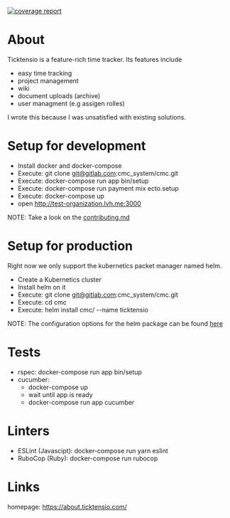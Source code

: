 [![coverage report](https://gitlab.com/cmc_system/cmc/badges/master/coverage.svg)](https://gitlab.com/cmc_system/cmc/commits/master)

# About
Ticktensio is a feature-rich time tracker. Its features include
* easy time tracking
* project management
* wiki
* document uploads (archive)
* user managment (e.g assigen rolles)

I wrote this because I was unsatisfied with existing solutions.


# Setup for development
- Install docker and docker-compose
- Execute:  git clone git@gitlab.com:cmc_system/cmc.git
- Execute: docker-compose run app bin/setup
- Execute: docker-compose run payment mix ecto.setup
- Execute: docker-compose up
- open http://test-organization.lvh.me:3000 

NOTE: Take a look on the [contributing.md](CONTRIBUTING.md)

# Setup for production
Right now we only support the kubernetics packet manager named helm.
- Create a Kubernetics cluster
- Install helm on it
- Execute: git clone git@gitlab.com:cmc_system/cmc.git
- Execute: cd cmc
- Execute: helm install cmc/ --name ticktensio

NOTE: The configuration options for
the helm package can be found [here](cmc/README.md)

# Tests
* rspec: docker-compose run app bin/setup
* cucumber:
  * docker-compose up
  * wait until app is ready
  * docker-compose run app cucumber

# Linters
* ESLint (Javascipt): docker-compose run yarn eslint
* RuboCop (Ruby): docker-compose run rubocop

# Links
homepage: https://about.ticktensio.com/
